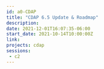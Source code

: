 ```yaml
---
id: a0-CDAP
title: "CDAP 6.5 Update & Roadmap"
description: 
date: 2021-12-01T16:07:35-06:00
start_date: 2021-10-14T10:00:00Z
link: 
projects: cdap
sessions: 
 - c2
---
```




